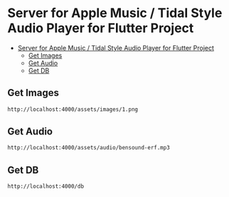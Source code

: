 # Server for Apple Music / Tidal Style Audio Player for Flutter Project

- [Server for Apple Music / Tidal Style Audio Player for Flutter Project](#server-for-apple-music--tidal-style-audio-player-for-flutter-project)
  - [Get Images](#get-images)
  - [Get Audio](#get-audio)
  - [Get DB](#get-db)



## Get Images

```txt
http://localhost:4000/assets/images/1.png
```

## Get Audio

```txt
http://localhost:4000/assets/audio/bensound-erf.mp3
```

## Get DB

```txt
http://localhost:4000/db
```
